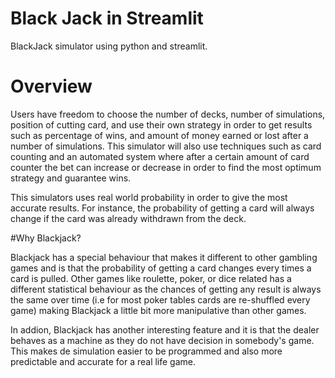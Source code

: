 # Black Jack in Streamlit
BlackJack simulator using python and streamlit.
# Overview
Users have freedom to choose the number of decks, number of simulations, position of cutting card, and use their own strategy in order to get results such as percentage of wins, and amount of money earned or lost after a number of simulations. This simulator will also use techniques such as card counting and an automated system where after a certain amount of card counter the bet can increase or decrease in order to find the most optimum strategy and guarantee wins.

This simulators uses real world probability in order to give the most accurate results. For instance, the probability of getting a card will always change if the card was already withdrawn from the deck.

#Why Blackjack?

Blackjack has a special behaviour that makes it different to other gambling games and is that the probability of getting a card changes every times a card is pulled. Other games like roulette, poker, or dice related has a different statistical behaviour as the chances of getting any result is always the same over time (i.e for most poker tables cards are re-shuffled every game) making Blackjack a little bit more manipulative than other games.

In addion, Blackjack has another interesting feature and it is that the dealer behaves as a machine as they do not have decision in somebody's game. This makes de simulation easier to be programmed and also more predictable and accurate for a real life game.
